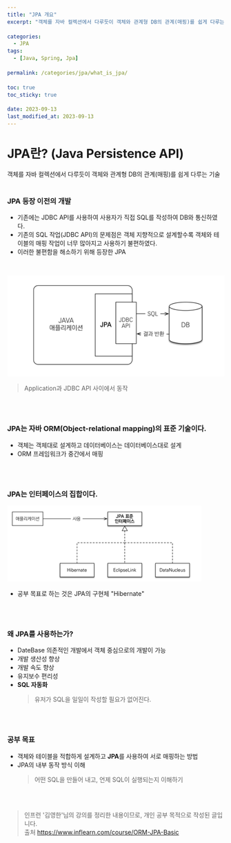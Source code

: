 ```yaml
---
title: "JPA 개요"
excerpt: "객체를 자바 컬렉션에서 다루듯이 객체와 관계형 DB의 관계(매핑)를 쉽게 다루는 기술"

categories:
  - JPA
tags:
  - [Java, Spring, Jpa]

permalink: /categories/jpa/what_is_jpa/

toc: true
toc_sticky: true

date: 2023-09-13
last_modified_at: 2023-09-13
---
```


# JPA란? (Java Persistence API)

객체를 자바 컬렉션에서 다루듯이 객체와 관계형 DB의 관계(매핑)를 쉽게 다루는 기술
<br><br>

### JPA 등장 이전의 개발
* 기존에는 JDBC API를 사용하여 사용자가 직접 SQL를 작성하여 DB와 통신하였다.<br>
* 기존의 SQL 작업(JDBC API)의 문제점은 객체 지향적으로 설계할수록 객체와 테이블의 매핑 작업이 너무 많아지고 사용하기 불편하였다. 
* 이러한 불편함을 해소하기 위해 등장한 JPA


<br>

![Alt text](/assets/images/posts_img/jpa/what_is_jpa1.png)
> Application과 JDBC API 사이에서 동작

<br><br>



### JPA는 자바 ORM(Object-relational mapping)의 표준 기술이다.<br>
* 객체는 객체대로 설계하고 데이터베이스는 데이터베이스대로 설계 <br>
* ORM 프레임워크가 중간에서 매핑


<br>
<br>

### JPA는 인터페이스의 집합이다.
![Alt text](/assets/images/posts_img/jpa/what_is_jpa2.png)

* 공부 목표로 하는 것은 JPA의 구현체 "Hibernate"

<br>
<br>


### 왜 JPA를 사용하는가?
* DateBase 의존적인 개발에서 객체 중심으로의 개발이 가능
* 개발 생산성 향상
* 개발 속도 향상 
* 유지보수 편리성<br>
* **SQL 자동화**<br>
  >유저가 SQL을 일일이 작성할 필요가 없어진다.<br>

<br>
<br>


### 공부 목표

* 객체와 테이블을 적합하게 설계하고 **JPA**를 사용하여 서로 매핑하는 방법
* JPA의 내부 동작 방식 이해
  >어떤 SQL을 만들어 내고, 언제 SQL이 실행되는지 이해하기



<br>
<br>

> 인프런 '김영한'님의 강의를 정리한 내용이므로, 개인 공부 목적으로 작성된 글입니다.
> <br>출처  <https://www.inflearn.com/course/ORM-JPA-Basic>


<!-- ### 코드로 살펴보기

### entityManager. persist(객체)
> 객체를 데이터베이스에 등록
<br>

### em.set(필드명)(value)
> JPA는 필드를 수정하고 따로 트랜젝션을 커밋하지 않아도, 커밋 시점에 변경사항을 확인하여 자동으로 반영한다 (커밋 이전 업데이트 쿼리 실행).

### em.find(찾으려는 객체.class, PrimaryKey)

<br>

### em.remove(객체)
> 객체를 테이블에서 삭제

<br>
<br>


### JPQL (**객체를 대상**으로 한 객체지향 Query)
* JPA를 완벽하게 사용하기 위해서는 JPQL를 사용할 줄 알아야  한다. 
* 모든 DB 데이터를 객체로 변환해서 검색하는 것은 불가
* 애플리케이션이 필요한 데이터만 DB에서 불러오려면 검색 조건이 포함된 SQL이 필요 -> JPQL 등장
> 정리하면 JPA는 SQL을 추상화한 JPQL이라는 객체 지향 쿼리 언어 제공
> > 테이블을 대상으로 하지 않고, 객체(엔티티)를 대상으로 하기 때문에, DB에 의존적이지 않은 코드 작성이 가능하다.
<br>

##### 사용 예제
```
em.createQuery("쿼리문", 객체명.class).getResultList();
```
 -->
